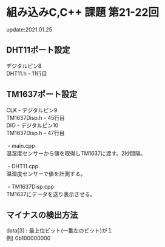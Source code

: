 # 組み込みC,C++ 課題 第21-22回
update:2021.01.25  

## DHT11ポート設定
  デジタルピン8  
  DHT11.h - 11行目

## TM1637ポート設定
  CLK - デジタルピン9  
  TM1637Disp.h - 45行目  
  DIO - デジタルピン10  
  TM1637Disp.h - 47行目  

・main.cpp  
温湿度センサーから値を取得しTM1637に渡す。2秒間隔。  

・DHT11.cpp  
温湿度センサーで値を計測する。  

・TM1637Disp.cpp  
TM1637にデータを送り表示させる。  

## マイナスの検出方法
data[3] : 最上位ビット(一番左のビット)が１  
例) 0b100000000